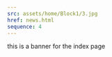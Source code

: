 ```yaml
---
src: assets/home/Block1/3.jpg
href: news.html
sequence: 4
---
```


this is a banner for the index page